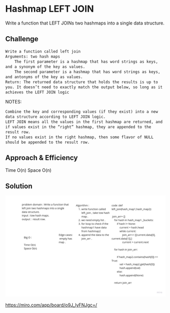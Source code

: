 # Hashmap LEFT JOIN
<!-- Short summary or background information -->
Write a function that LEFT JOINs two hashmaps into a single data structure.



## Challenge
    Write a function called left join
    Arguments: two hash maps
        The first parameter is a hashmap that has word strings as keys, and a synonym of the key as values.
        The second parameter is a hashmap that has word strings as keys, and antonyms of the key as values.
    Return: The returned data structure that holds the results is up to you. It doesn’t need to exactly match the output below, so long as it achieves the LEFT JOIN logic

NOTES:

    Combine the key and corresponding values (if they exist) into a new data structure according to LEFT JOIN logic.
    LEFT JOIN means all the values in the first hashmap are returned, and if values exist in the “right” hashmap, they are appended to the result row.
    If no values exist in the right hashmap, then some flavor of NULL should be appended to the result row.

## Approach & Efficiency
 
Time O(n)
Space O(n)
## Solution
![Challenge 33 - hashmap-left-join](Untitled(7).jpg)

https://miro.com/app/board/o9J_lyFNJgc=/
